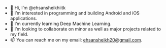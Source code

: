 - 👋 Hi, I’m @ehsansheikhiitk
- 👀 I’m interested in programming and building Android and iOS applications.
- 🌱 I’m currently learning Deep Machine Learning.
- 💞️ I’m looking to collaborate on minor as well as major projects related to my field.
- 📫 You can reach me on my email: ehsansheikh20@gmail.com.

<!---
ehsansheikhiitk/ehsansheikhiitk is a ✨ special ✨ repository because its `README.md` (this file) appears on your GitHub profile.
You can click the Preview link to take a look at your changes.
--->
